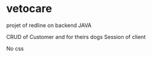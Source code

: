# vetocare
projet of redline on backend JAVA

CRUD of Customer and for theirs dogs
Session of client

No css 
